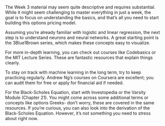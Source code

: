 The Week 3 material may seem quite descriptive and requires substantial. While it might seem challenging to master everything in just a week, the goal is to focus on understanding the basics, and that’s all you need to start building this options pricing model.

Assuming you’re already familiar with logistic and linear regression, the next step is to understand neurons and neural networks. A great starting point is the 3Blue1Brown series, which makes these concepts easy to visualize.

For more in-depth learning, you can check out courses like Codebasics or the MIT Lecture Series. These are fantastic resources that explain things clearly.

To stay on track with machine learning in the long term, try to keep practicing regularly. Andrew Ng’s courses on Coursera are excellent; you can audit them for free or apply for financial aid if needed.

For the Black-Scholes Equation, start with Investopedia or the Varsity Module (Chapter 21). You might come across some additional terms or concepts like options Greeks- don’t worry, these are covered in the same resources. If you’re curious, you can also look into the derivation of the Black-Scholes Equation. However, it’s not something you need to stress about right now.
